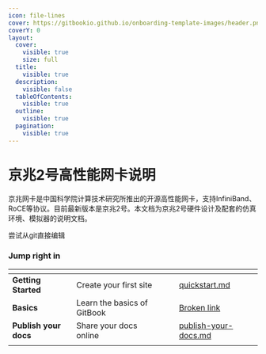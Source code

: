 ```yaml
---
icon: file-lines
cover: https://gitbookio.github.io/onboarding-template-images/header.png
coverY: 0
layout:
  cover:
    visible: true
    size: full
  title:
    visible: true
  description:
    visible: false
  tableOfContents:
    visible: true
  outline:
    visible: true
  pagination:
    visible: true
---
```


# 京兆2号高性能网卡说明

京兆网卡是中国科学院计算技术研究所推出的开源高性能网卡，支持InfiniBand、RoCE等协议。目前最新版本是京兆2号。本文档为京兆2号硬件设计及配套的仿真环境、模拟器的说明文档。

尝试从git直接编辑

### Jump right in

<table data-view="cards"><thead><tr><th></th><th></th><th data-hidden data-card-cover data-type="files"></th><th data-hidden></th><th data-hidden data-card-target data-type="content-ref"></th></tr></thead><tbody><tr><td><strong>Getting Started</strong></td><td>Create your first site</td><td></td><td></td><td><a href="getting-started/quickstart.md">quickstart.md</a></td></tr><tr><td><strong>Basics</strong></td><td>Learn the basics of GitBook</td><td></td><td></td><td><a href="broken-reference">Broken link</a></td></tr><tr><td><strong>Publish your docs</strong></td><td>Share your docs online</td><td></td><td></td><td><a href="getting-started/publish-your-docs.md">publish-your-docs.md</a></td></tr><tr><td></td><td></td><td></td><td></td><td></td></tr></tbody></table>
